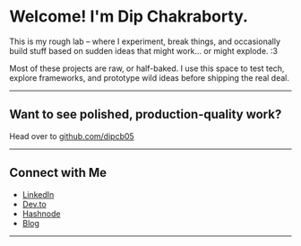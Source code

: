 # Welcome! I'm Dip Chakraborty.

This is my rough lab – where I experiment, break things, and occasionally build stuff based on sudden ideas that might work… or might explode. :3

Most of these projects are raw, or half-baked. I use this space to test tech, explore frameworks, and prototype wild ideas before shipping the real deal.

---

## Want to see polished, production-quality work?

Head over to [github.com/dipcb05](https://github.com/dipcb05)

---

## Connect with Me

- [LinkedIn](https://www.linkedin.com/in/dipcb05)  
- [Dev.to](https://dev.to/dipcb05)  
- [Hashnode](https://hashnode.com/@dipcb05)  
- [Blog](https://dipchakraborty.com)

---
